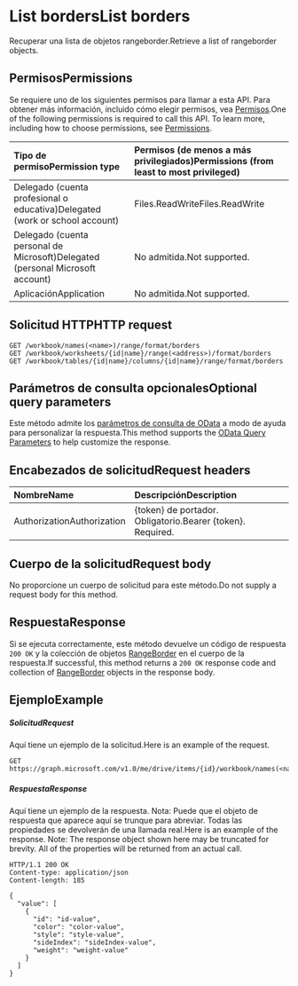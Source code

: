 # <a name="list-borders"></a><span data-ttu-id="4a2bb-101">List borders</span><span class="sxs-lookup"><span data-stu-id="4a2bb-101">List borders</span></span>

<span data-ttu-id="4a2bb-102">Recuperar una lista de objetos rangeborder.</span><span class="sxs-lookup"><span data-stu-id="4a2bb-102">Retrieve a list of rangeborder objects.</span></span>
## <a name="permissions"></a><span data-ttu-id="4a2bb-103">Permisos</span><span class="sxs-lookup"><span data-stu-id="4a2bb-103">Permissions</span></span>
<span data-ttu-id="4a2bb-p101">Se requiere uno de los siguientes permisos para llamar a esta API. Para obtener más información, incluido cómo elegir permisos, vea [Permisos](../../../concepts/permissions_reference.md).</span><span class="sxs-lookup"><span data-stu-id="4a2bb-p101">One of the following permissions is required to call this API. To learn more, including how to choose permissions, see [Permissions](../../../concepts/permissions_reference.md).</span></span>

|<span data-ttu-id="4a2bb-106">Tipo de permiso</span><span class="sxs-lookup"><span data-stu-id="4a2bb-106">Permission type</span></span>      | <span data-ttu-id="4a2bb-107">Permisos (de menos a más privilegiados)</span><span class="sxs-lookup"><span data-stu-id="4a2bb-107">Permissions (from least to most privileged)</span></span>              |
|:--------------------|:---------------------------------------------------------|
|<span data-ttu-id="4a2bb-108">Delegado (cuenta profesional o educativa)</span><span class="sxs-lookup"><span data-stu-id="4a2bb-108">Delegated (work or school account)</span></span> | <span data-ttu-id="4a2bb-109">Files.ReadWrite</span><span class="sxs-lookup"><span data-stu-id="4a2bb-109">Files.ReadWrite</span></span>    |
|<span data-ttu-id="4a2bb-110">Delegado (cuenta personal de Microsoft)</span><span class="sxs-lookup"><span data-stu-id="4a2bb-110">Delegated (personal Microsoft account)</span></span> | <span data-ttu-id="4a2bb-111">No admitida.</span><span class="sxs-lookup"><span data-stu-id="4a2bb-111">Not supported.</span></span>    |
|<span data-ttu-id="4a2bb-112">Aplicación</span><span class="sxs-lookup"><span data-stu-id="4a2bb-112">Application</span></span> | <span data-ttu-id="4a2bb-113">No admitida.</span><span class="sxs-lookup"><span data-stu-id="4a2bb-113">Not supported.</span></span> |

## <a name="http-request"></a><span data-ttu-id="4a2bb-114">Solicitud HTTP</span><span class="sxs-lookup"><span data-stu-id="4a2bb-114">HTTP request</span></span>
<!-- { "blockType": "ignored" } -->
```http
GET /workbook/names(<name>)/range/format/borders
GET /workbook/worksheets/{id|name}/range(<address>)/format/borders
GET /workbook/tables/{id|name}/columns/{id|name}/range/format/borders
```
## <a name="optional-query-parameters"></a><span data-ttu-id="4a2bb-115">Parámetros de consulta opcionales</span><span class="sxs-lookup"><span data-stu-id="4a2bb-115">Optional query parameters</span></span>
<span data-ttu-id="4a2bb-116">Este método admite los [parámetros de consulta de OData](http://developer.microsoft.com/en-us/graph/docs/overview/query_parameters) a modo de ayuda para personalizar la respuesta.</span><span class="sxs-lookup"><span data-stu-id="4a2bb-116">This method supports the [OData Query Parameters](http://developer.microsoft.com/en-us/graph/docs/overview/query_parameters) to help customize the response.</span></span>

## <a name="request-headers"></a><span data-ttu-id="4a2bb-117">Encabezados de solicitud</span><span class="sxs-lookup"><span data-stu-id="4a2bb-117">Request headers</span></span>
| <span data-ttu-id="4a2bb-118">Nombre</span><span class="sxs-lookup"><span data-stu-id="4a2bb-118">Name</span></span>      |<span data-ttu-id="4a2bb-119">Descripción</span><span class="sxs-lookup"><span data-stu-id="4a2bb-119">Description</span></span>|
|:----------|:----------|
| <span data-ttu-id="4a2bb-120">Authorization</span><span class="sxs-lookup"><span data-stu-id="4a2bb-120">Authorization</span></span>  | <span data-ttu-id="4a2bb-p102">{token} de portador. Obligatorio.</span><span class="sxs-lookup"><span data-stu-id="4a2bb-p102">Bearer {token}. Required.</span></span> |

## <a name="request-body"></a><span data-ttu-id="4a2bb-123">Cuerpo de la solicitud</span><span class="sxs-lookup"><span data-stu-id="4a2bb-123">Request body</span></span>
<span data-ttu-id="4a2bb-124">No proporcione un cuerpo de solicitud para este método.</span><span class="sxs-lookup"><span data-stu-id="4a2bb-124">Do not supply a request body for this method.</span></span>

## <a name="response"></a><span data-ttu-id="4a2bb-125">Respuesta</span><span class="sxs-lookup"><span data-stu-id="4a2bb-125">Response</span></span>

<span data-ttu-id="4a2bb-126">Si se ejecuta correctamente, este método devuelve un código de respuesta `200 OK` y la colección de objetos [RangeBorder](../resources/rangeborder.md) en el cuerpo de la respuesta.</span><span class="sxs-lookup"><span data-stu-id="4a2bb-126">If successful, this method returns a `200 OK` response code and collection of [RangeBorder](../resources/rangeborder.md) objects in the response body.</span></span>
## <a name="example"></a><span data-ttu-id="4a2bb-127">Ejemplo</span><span class="sxs-lookup"><span data-stu-id="4a2bb-127">Example</span></span>
##### <a name="request"></a><span data-ttu-id="4a2bb-128">Solicitud</span><span class="sxs-lookup"><span data-stu-id="4a2bb-128">Request</span></span>
<span data-ttu-id="4a2bb-129">Aquí tiene un ejemplo de la solicitud.</span><span class="sxs-lookup"><span data-stu-id="4a2bb-129">Here is an example of the request.</span></span>
<!-- {
  "blockType": "request",
  "name": "get_borders"
}-->
```http
GET https://graph.microsoft.com/v1.0/me/drive/items/{id}/workbook/names(<name>)/range/format/borders
```
##### <a name="response"></a><span data-ttu-id="4a2bb-130">Respuesta</span><span class="sxs-lookup"><span data-stu-id="4a2bb-130">Response</span></span>
<span data-ttu-id="4a2bb-p103">Aquí tiene un ejemplo de la respuesta. Nota: Puede que el objeto de respuesta que aparece aquí se trunque para abreviar. Todas las propiedades se devolverán de una llamada real.</span><span class="sxs-lookup"><span data-stu-id="4a2bb-p103">Here is an example of the response. Note: The response object shown here may be truncated for brevity. All of the properties will be returned from an actual call.</span></span>
<!-- {
  "blockType": "response",
  "truncated": true,
  "@odata.type": "microsoft.graph.rangeBorder",
  "isCollection": true
} -->
```http
HTTP/1.1 200 OK
Content-type: application/json
Content-length: 185

{
  "value": [
    {
      "id": "id-value",
      "color": "color-value",
      "style": "style-value",
      "sideIndex": "sideIndex-value",
      "weight": "weight-value"
    }
  ]
}
```

<!-- uuid: 8fcb5dbc-d5aa-4681-8e31-b001d5168d79
2015-10-25 14:57:30 UTC -->
<!-- {
  "type": "#page.annotation",
  "description": "List borders",
  "keywords": "",
  "section": "documentation",
  "tocPath": ""
}-->